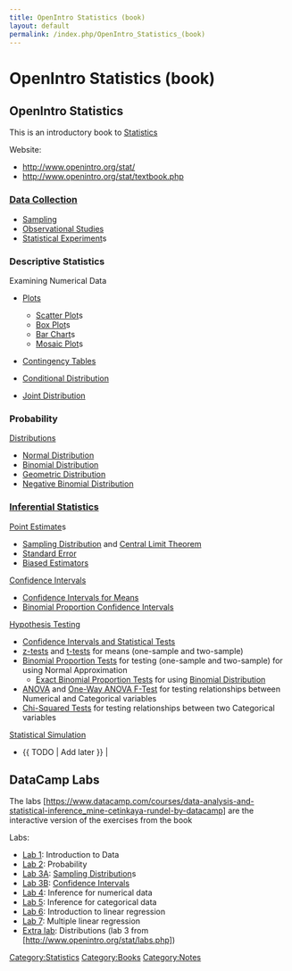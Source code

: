 ```yaml
---
title: OpenIntro Statistics (book)
layout: default
permalink: /index.php/OpenIntro_Statistics_(book)
---
```


# OpenIntro Statistics (book)

## OpenIntro Statistics
This is an introductory book to [Statistics](Statistics)

Website: 
- http://www.openintro.org/stat/ 
- http://www.openintro.org/stat/textbook.php


### [Data Collection](Data_Collection)
- [Sampling](Sampling)
- [Observational Studies](Observational_Studies)
- [Statistical Experiment](Statistical_Experiment)s


### Descriptive Statistics

Examining Numerical Data
- [Plots](Plots)
  - [Scatter Plot](Scatter_Plot)s
  - [Box Plot](Box_Plot)s
  - [Bar Chart](Bar_Chart)s
  - [Mosaic Plot](Mosaic_Plot)s


- [Contingency Tables](Contingency_Tables)
- [Conditional Distribution](Conditional_Distribution)
- [Joint Distribution](Joint_Distribution)


### Probability
[Distributions](Distributions)
- [Normal Distribution](Normal_Distribution)
- [Binomial Distribution](Binomial_Distribution)
- [Geometric Distribution](Geometric_Distribution)
- [Negative Binomial Distribution](Negative_Binomial_Distribution)



### [Inferential Statistics](Inferential_Statistics)
[Point Estimate](Point_Estimate)s
- [Sampling Distribution](Sampling_Distribution) and [Central Limit Theorem](Central_Limit_Theorem)
- [Standard Error](Standard_Error)
- [Biased Estimators](Biased_Estimators)

[Confidence Intervals](Confidence_Intervals)
- [Confidence Intervals for Means](Confidence_Intervals_for_Means)
- [Binomial Proportion Confidence Intervals](Binomial_Proportion_Confidence_Intervals)

[Hypothesis Testing](Hypothesis_Testing)
- [Confidence Intervals and Statistical Tests](Confidence_Intervals_and_Statistical_Tests)
- [z-tests](z-tests) and [t-tests](t-tests) for means (one-sample and two-sample)
- [Binomial Proportion Tests](Binomial_Proportion_Tests) for testing (one-sample and two-sample) for using Normal Approximation
  - [Exact Binomial Proportion Tests](Exact_Binomial_Proportion_Tests) for using [Binomial Distribution](Binomial_Distribution)
- [ANOVA](ANOVA) and [One-Way ANOVA F-Test](One-Way_ANOVA_F-Test) for testing relationships between Numerical and Categorical variables
- [Chi-Squared Tests](Chi-Squared_Tests) for testing relationships between two Categorical variables


[Statistical Simulation](Statistical_Simulation)
- {{ TODO |  Add later }} |



## DataCamp Labs
The labs [https://www.datacamp.com/courses/data-analysis-and-statistical-inference_mine-cetinkaya-rundel-by-datacamp] are the interactive version of the exercises from the book


Labs:
- [Lab 1](http://rpubs.com/agrigorev/21475): Introduction to Data
- [Lab 2](http://rpubs.com/agrigorev/21476): Probability
- [Lab 3A](http://rpubs.com/agrigorev/21595): [Sampling Distribution](Sampling_Distribution)s
- [Lab 3B](http://rpubs.com/agrigorev/21596): [Confidence Intervals](Confidence_Intervals)
- [Lab 4](http://rpubs.com/agrigorev/23230): Inference for numerical data
- [Lab 5](http://rpubs.com/agrigorev/23240): Inference for categorical data
- [Lab 6](http://rpubs.com/agrigorev/23247): Introduction to linear regression
- [Lab 7](http://rpubs.com/agrigorev/23249): Multiple linear regression
- [Extra lab](http://rpubs.com/agrigorev/21480): Distributions (lab 3 from [http://www.openintro.org/stat/labs.php])



[Category:Statistics](Category_Statistics)
[Category:Books](Category_Books)
[Category:Notes](Category_Notes)